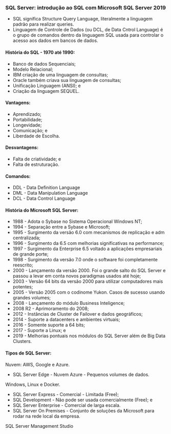 ### SQL Server: introdução ao SQL com Microsoft SQL Server 2019
- SQL significa Structure Query Language, literalmente a linguagem padrão para realizar queries.
- Linguagem de Controle de Dados (ou DCL, de Data Cntrol Language) é o grupo de comandos dentro da linguagem SQL usada para controlar o acesso aos dados em bancos de dados.

#### História do SQL - 1970 até 1990:
- Banco de dados Sequenciais;
- Modelo Relacional;
- IBM criação de uma linguagem de consultas;
- Oracle também criava sua linguagem de consultas;
- Unificação Linguagem (ANSI); e
- Criação da linguagem SEQUEL.

#### Vantagens:
- Aprendizado;
- Portabilidade;
- Longevidade;
- Comunicação; e
- Liberdade de Escolha.

#### Desvantagens:
- Falta de criatividade; e
- Falta de estruturação.

#### Comandos:
- DDL - Data Definition Language
- DML - Data Manipulation Language
- DCL - Data Control Language

#### História do Microsoft SQL Server:
- 1988 - Adota o Sybase no Sistema Operacional Windows NT;
- 1994 - Separação entre a Sybase e Microsoft;
- 1995 - Surgimento da versão 6.0 com mecanismos de replicação e adm centralizada;
- 1996 - Surgimento da 6.5 com melhorias significativas na performance;
- 1997 - Surgimento da Enterprise 6.5 voltado a aplicações empresariais de grande porte;
- 1998 - Surgimento da versão 7.0 onde o software foi completamente reescrito;
- 2000 - Lançamento da versão 2000. Foi o grande salto do SQL Server e passou a levar em conta novos paradigmas usados até hoje;
- 2003 - Versão 64 bits da versão 2000 para utilizar computadores mais potentes;
- 2005 - Versão 2005 com o codinome Yukon. Casos de sucesso usando grandes volumes;
- 2008 - Lançamento do módulo Business Inteligence;
- 2008 R2 - Aprimoramento do 2008;
- 2012 - Instâncias de Cluster de Failover e dados geográficos;
- 2014 - Suporte a datacenters e ambientes virtuais;
- 2016 - Somente suporte a 64 bits;
- 2017 - Suporte a Linux; e
- 2019 - Melhorias pontuais nos módulos do SQL Server além de Big Data Clusters.

#### Tipos de SQL Server: <br>
Nuvem: AWS, Google e Azure. 
- SQL Server Edge - Nuvem Azure - Pequenos volumes de dados.

Windows, Linux e Docker. <br>
- SQL Server Express - Comercial - Limitada (Free);
- SQL Development - Não pode ser usada comercialmente (Free); e 
- SQL Server Enterprise - Comercial de larga escala.
- SQL Server On Premises - Conjunto de soluções da Microsoft para rodar na rede local da empresa.

SQL Server Management Studio